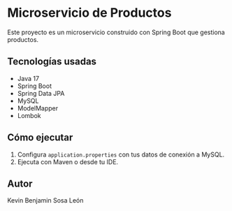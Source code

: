 # Microservicio de Productos

Este proyecto es un microservicio construido con Spring Boot que gestiona productos.

## Tecnologías usadas

- Java 17
- Spring Boot
- Spring Data JPA
- MySQL
- ModelMapper
- Lombok

## Cómo ejecutar

1. Configura `application.properties` con tus datos de conexión a MySQL.
2. Ejecuta con Maven o desde tu IDE.

## Autor

Kevin Benjamin Sosa León
